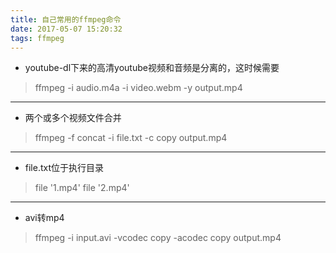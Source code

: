 ```yaml
---
title: 自己常用的ffmpeg命令
date: 2017-05-07 15:20:32
tags: ffmpeg
---
```


* youtube-dl下来的高清youtube视频和音频是分离的，这时候需要
> ffmpeg -i audio.m4a -i video.webm  -y output.mp4
---

* 两个或多个视频文件合并
> ffmpeg -f concat -i file.txt -c copy output.mp4
---
* file.txt位于执行目录
> file '1.mp4'
> file '2.mp4'
---

* avi转mp4
> ffmpeg -i input.avi -vcodec copy -acodec copy output.mp4

